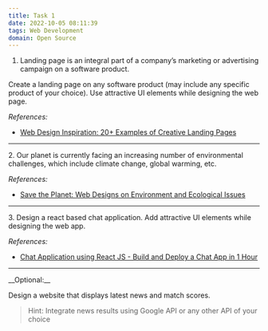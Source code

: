 ```yaml
---
title: Task 1
date: 2022-10-05 08:11:39
tags: Web Development
domain: Open Source
---
```


1. Landing page is an integral part of a company’s marketing or advertising campaign on a software product.

Create a landing page on any software product (may include any specific product of your choice). Use attractive UI elements while designing the web page.

_References:_

- [Web Design Inspiration: 20+ Examples of Creative Landing Pages](https://uxplanet.org/web-design-inspiration-20-examples-of-creative-landing-pages-ad915ea252b8)

<hr>
2. Our planet is currently facing an increasing number of environmental challenges, which include climate change, global warming, etc.

_References:_
- [Save the Planet: Web Designs on Environment and Ecological Issues](https://blog.tubikstudio.com/web-design-environment-ecology/)

<hr>
3. Design a react based chat application. Add attractive UI elements while designing the web app.

_References:_
- [Chat Application using React JS - Build and Deploy a Chat App in 1 Hour](https://www.youtube.com/watch?v=jcOKU9f86XE)

<hr>
__Optional:__

Design a website that displays latest news and match scores.

> Hint: Integrate news results using Google API or any other API of your choice